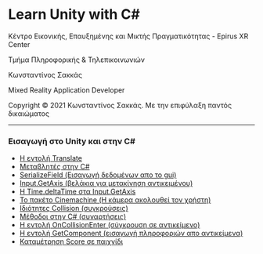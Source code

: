 <html>
<head>

</head>
<body>
<h1>Learn Unity with C#</h1>
<p>Κέντρο Εικονικής, Επαυξημένης και Μικτής Πραγματικότητας - Epirus XR Center</p>
<p> Τμήμα Πληροφορικής & Τηλεπικοινωνιών </p>

<p> Κωνσταντίνος Σακκάς</p>
<p> Mixed Reality Application Developer</p>

<p>Copyright © 2021 Κωνσταντίνος Σακκάς. Με την επιφύλαξη παντός δικαιώματος</p>
<hr>

<h3>Εισαγωγή στο Unity και στην C#</h3>
<ul>
<li><a href="https://github.com/ksakkas/Learn-Unity-Intro/tree/master/intro_1">Η εντολή Translate</a></li>
<li><a href="https://github.com/ksakkas/Learn-Unity-Intro/tree/master/intro_2">Μεταβλητές στην C#</a></li>
<li><a href="https://github.com/ksakkas/Learn-Unity-Intro/tree/master/intro_3">SerializeField (Εισαγωγή δεδομένων απο το gui)</a></li>
<li><a href="https://github.com/ksakkas/Learn-Unity-Intro/tree/master/intro_4">Input.GetAxis (βελάκια για μετακίνηση αντικειμένου)</a></li>
<li><a href="https://github.com/ksakkas/Learn-Unity-Intro/tree/master/intro_5">Η Time.deltaTime στα Input.GetAxis</a></li>
<li><a href="https://github.com/ksakkas/Learn-Unity-Intro/tree/master/intro_6">Το πακέτο Cinemachine (Η κάμερα ακολουθεί τον χρήστη)</a></li>
<li><a href="https://github.com/ksakkas/Learn-Unity-Intro/tree/master/intro_7">Ιδιότητες Collision (συγκρούσεις)</a></li>
<li><a href="https://github.com/ksakkas/Learn-Unity-Intro/tree/master/intro_8">Μέθοδοι στην C# (συναρτήσεις)</a></li>
<li><a href="https://github.com/ksakkas/Learn-Unity-Intro/tree/master/intro_9">Η εντολή OnCollisionEnter (σύγκρουση σε αντικείμενο)</a></li>
<li><a href="https://github.com/ksakkas/Learn-Unity-Intro/tree/master/intro_10">Η εντολή GetComponent (εισαγωγή πληροφοριών απο αντικείμενα)</a></li>
<li><a href="https://github.com/ksakkas/Learn-Unity-Intro/tree/master/intro_11">Καταμέτρηση Score σε παιχνίδι</a></li>

</ul>


 
</body>
</html>
